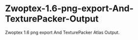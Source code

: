 # Zwoptex-1.6-png-export-And-TexturePacker-Output
Zwoptex 1.6 png export And TexturePacker Atlas Output.
